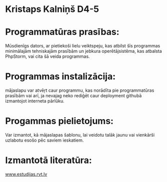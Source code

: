 # Kristaps Kalniņš D4-5
# Programmatūras prasības:
Mūsdienīgs dators, ar pietiekoši lielu veiktspeju, kas atbilst šīs programmas minimālajām tehniskajām prasībām un jebkura operētājsistēma, kas atbalsta PhpStorm, vai cita šā veida programmas.

# Programmas instalizācija:
mājaslapu var atvēŗt caur programmu, kas norādīta pie programmatūras prasībām vai arī, ja nevajag neko rediģēt caur deployment githubā izmantojot interneta pārlūku.

# Progammas pielietojums:
Var izmantot, kā mājaslapas šablonu, lai veidotu talāk jaunu vai vienkārši uzlabotu esošo pēc saviem ieskatiem.

# Izmantotā literatūra:
www.estudijas.rvt.lv
